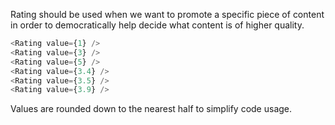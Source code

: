 Rating should be used when we want to promote a specific piece of content in
order to democratically help decide what content is of higher quality.

```js
<Rating value={1} />
<Rating value={3} />
<Rating value={5} />
<Rating value={3.4} />
<Rating value={3.5} />
<Rating value={3.9} />
```

Values are rounded down to the nearest half to simplify code usage.
